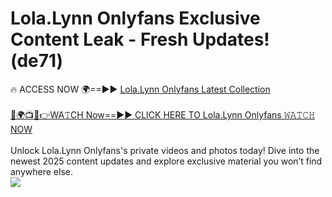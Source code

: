 # Lola.Lynn Onlyfans Exclusive Content Leak - Fresh Updates! (de71)

🔥 ACCESS NOW 🌍==►► <a href="https://tinyurl.com/kvy9nzfs" rel="nofollow">Lola.Lynn Onlyfans Latest Collection</a>
<br><br>
[🔴🌍📺📱👉WA𝚃CH Now==►► CLICK HERE TO Lola.Lynn Onlyfans 𝚆𝙰𝚃𝙲𝙷 NOW](https://tinyurl.com/kvy9nzfs)
<br><br>
Unlock Lola.Lynn Onlyfans's private videos and photos today! Dive into the newest 2025 content updates and explore exclusive material you won’t find anywhere else.
<br>
<a href="https://tinyurl.com/kvy9nzfs" rel="nofollow" data-target="animated-image.originalLink"><img src="https://camo.githubusercontent.com/8a4f000d20f83aca3bf7ec5f350d767afa0574a8a352519fd8cfa583a6f93a33/68747470733a2f2f692e696d6775722e636f6d2f644a486b345a712e676966" data-canonical-src="https://i.imgur.com/dJHk4Zq.gif" style="max-width: 100%; display: inline-block;" data-target="animated-image.originalImage"></a>
<br>
